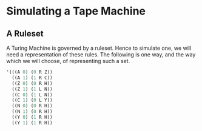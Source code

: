 Simulating a Tape Machine
=========================
A Ruleset
---------
A Turing Machine is governed by a ruleset. Hence to simulate one, we will need a representation of these rules. The following is one way, and the way which we will choose, of representing such a set.

```scheme
'(((A 0) (0 R Z))
  ((A 1) (1 R C))
  ((Z 0) (0 R H))
  ((Z 1) (1 L N))
  ((C 0) (1 L N))
  ((C 1) (0 L Y))
  ((N 0) (0 R H))
  ((N 1) (0 R H))
  ((Y 0) (1 R H))
  ((Y 1) (1 R H))
```